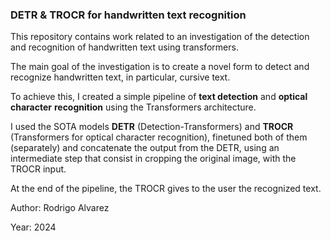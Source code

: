 ### DETR & TROCR for handwritten text recognition

This repository contains work related to an investigation of the detection and recognition of handwritten text using transformers.

The main goal of the investigation is to create a novel form to detect and recognize handwritten text, in particular, cursive text.

To achieve this, I created a simple pipeline of **text detection** and **optical** **character** **recognition** using the Transformers architecture.

I used the SOTA models **DETR** (Detection-Transformers) and **TROCR** (Transformers for optical character recognition), finetuned both of them (separately) and concatenate the output from the DETR, using an intermediate step that consist in cropping the original image, with the TROCR input.

At the end of the pipeline, the TROCR gives to the user the recognized text.


Author: Rodrigo Alvarez

Year: 2024